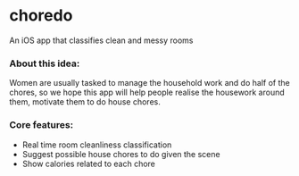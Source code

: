 # choredo
An iOS app that classifies clean and messy rooms

### About this idea:

Women are usually tasked to manage the household work and do half of the chores, so we hope this app will help people realise the housework around them, motivate them to do house chores.

### Core features:

- Real time room cleanliness classification
- Suggest possible house chores to do given the scene
- Show calories related to each chore
